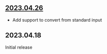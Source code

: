 
## [2023.04.26](https://github.com/dundalek/longdown/compare/2023.04.18...2023.04.26)

- Add support to convert from standard input

## 2023.04.18

Initial release
